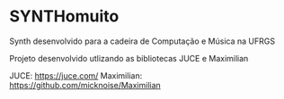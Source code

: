 # SYNTHomuito
Synth desenvolvido para a cadeira de Computação e Música na UFRGS

Projeto desenvolvido utlizando as bibliotecas JUCE e Maximilian

JUCE: https://juce.com/
Maximilian: https://github.com/micknoise/Maximilian
